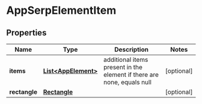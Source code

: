 

# AppSerpElementItem


## Properties

| Name | Type | Description | Notes |
|------------ | ------------- | ------------- | -------------|
|**items** | [**List&lt;AppElement&gt;**](AppElement.md) | additional items present in the element if there are none, equals null |  [optional] |
|**rectangle** | [**Rectangle**](Rectangle.md) |  |  [optional] |



